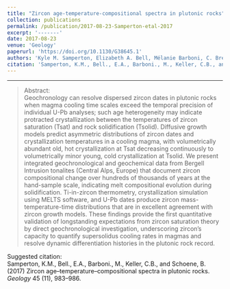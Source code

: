 ```yaml
---
title: "Zircon age-temperature-compositional spectra in plutonic rocks"
collection: publications
permalink: /publication/2017-08-23-Samperton-etal-2017
excerpt: '-------'
date: 2017-08-23
venue: 'Geology'
paperurl: 'https://doi.org/10.1130/G38645.1'
authors: 'Kyle M. Samperton, Elizabeth A. Bell, Mélanie Barboni, C. Brenhin Keller and Blair Schoene'
citation: 'Samperton, K.M., Bell., E.A., Barboni., M., Keller, C.B., and Schoene, B. (2017) Zircon age–temperature–compositional spectra in plutonic rocks. <i>Geology</i> 45 (11), 983–986.'
---
```

-------



>Abstract: <br/>Geochronology can resolve dispersed zircon dates in plutonic rocks when magma cooling time scales exceed the temporal precision of individual U-Pb analyses; such age heterogeneity may indicate protracted crystallization between the temperatures of zircon saturation (Tsat) and rock solidification (Tsolid). Diffusive growth models predict asymmetric distributions of zircon dates and crystallization temperatures in a cooling magma, with volumetrically abundant old, hot crystallization at Tsat decreasing continuously to volumetrically minor young, cold crystallization at Tsolid. We present integrated geochronological and geochemical data from Bergell Intrusion tonalites (Central Alps, Europe) that document zircon compositional change over hundreds of thousands of years at the hand-sample scale, indicating melt compositional evolution during solidification. Ti-in-zircon thermometry, crystallization simulation using MELTS software, and U-Pb dates produce zircon mass-temperature-time distributions that are in excellent agreement with zircon growth models. These findings provide the first quantitative validation of longstanding expectations from zircon saturation theory by direct geochronological investigation, underscoring zircon’s capacity to quantify supersolidus cooling rates in magmas and resolve dynamic differentiation histories in the plutonic rock record.

Suggested citation: <br/>Samperton, K.M., Bell., E.A., Barboni., M., Keller, C.B., and Schoene, B. (2017) Zircon age–temperature–compositional spectra in plutonic rocks. <i>Geology</i> 45 (11), 983–986.